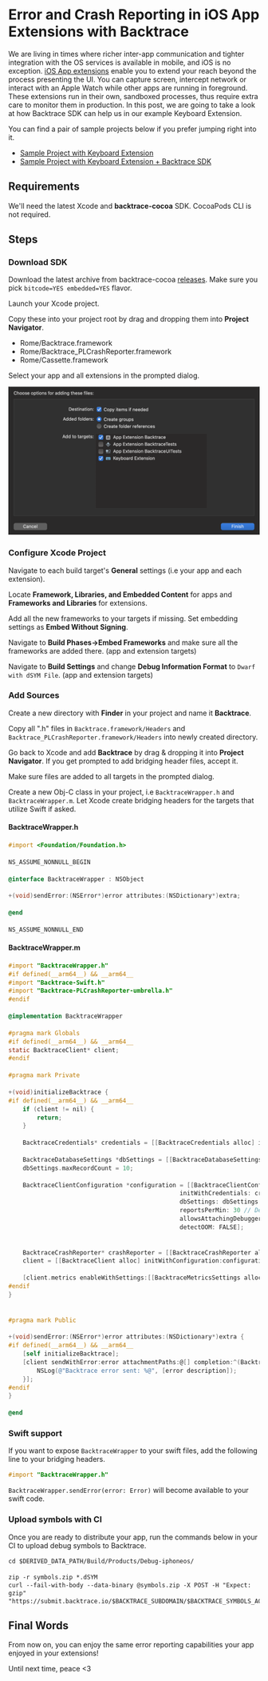 # Error and Crash Reporting in iOS App Extensions with Backtrace
We are living in times where richer inter-app communication and tighter integration with the OS services is available in mobile, and iOS is no exception. [iOS App extensions](https://developer.apple.com/app-extensions/) enable you to extend your reach beyond the process presenting the UI. You can capture screen, intercept network or interact with an Apple Watch while other apps are running in foreground. These extensions run in their own, sandboxed processes, thus require extra care to monitor them in production. In this post, we are going to take a look at how Backtrace SDK can help us in our example Keyboard Extension.

You can find a pair of sample projects below if you prefer jumping right into it.

- [Sample Project with Keyboard Extension](./App%20Extension%20without%20Backtrace/)
- [Sample Project with Keyboard Extension + Backtrace SDK](./App%20Extension%20with%20Backtrace/)

## Requirements

We'll need the latest Xcode and **backtrace-cocoa** SDK. CocoaPods CLI is not required.

## Steps

### Download SDK

Download the latest archive from backtrace-cocoa [releases](https://github.com/backtrace-labs/backtrace-cocoa/releases/). Make sure you pick `bitcode=YES embedded=YES` flavor.

Launch your Xcode project.

Copy these into your project root by drag and dropping them into **Project Navigator**.

- Rome/Backtrace.framework
- Rome/Backtrace_PLCrashReporter.framework
- Rome/Cassette.framework

Select your app and all extensions in the prompted dialog.

![prompt](./img/prompt.png)

### Configure Xcode Project

Navigate to each build target's **General** settings (i.e your app and each extension). 

Locate **Framework, Libraries, and Embedded Content** for apps and **Frameworks and Libraries** for extensions.

Add all the new frameworks to your targets if missing. Set embedding settings as **Embed Without Signing**.

Navigate to **Build Phases->Embed Frameworks** and make sure all the frameworks are added there. (app and extension targets)

Navigate to **Build Settings** and change **Debug Information Format** to `Dwarf with dSYM File`. (app and extension targets)

### Add Sources

Create a new directory with **Finder** in your project and name it **Backtrace**.

Copy all ".h" files in `Backtrace.framework/Headers` and `Backtrace_PLCrashReporter.framework/Headers` into newly created directory.

Go back to Xcode and add **Backtrace** by drag & dropping it into **Project Navigator**. If you get prompted to add bridging header files, accept it.

Make sure files are added to all targets in the prompted dialog.

Create a new Obj-C class in your project, i.e `BacktraceWrapper.h` and `BacktraceWrapper.m`. Let Xcode create bridging headers for the targets that utilize Swift if asked.

#### BacktraceWrapper.h
```objective-c
#import <Foundation/Foundation.h>

NS_ASSUME_NONNULL_BEGIN

@interface BacktraceWrapper : NSObject

+(void)sendError:(NSError*)error attributes:(NSDictionary*)extra;

@end

NS_ASSUME_NONNULL_END
```

#### BacktraceWrapper.m
```objective-c
#import "BacktraceWrapper.h"
#if defined(__arm64__) && __arm64__
#import "Backtrace-Swift.h"
#import "Backtrace-PLCrashReporter-umbrella.h"
#endif

@implementation BacktraceWrapper

#pragma mark Globals
#if defined(__arm64__) && __arm64__
static BacktraceClient* client;
#endif

#pragma mark Private

+(void)initializeBacktrace {
#if defined(__arm64__) && __arm64__
    if (client != nil) {
        return;
    }
    
    BacktraceCredentials* credentials = [[BacktraceCredentials alloc] initWithSubmissionUrl: [NSURL URLWithString: @"https://submit.backtrace.io/BACKTRACE_SUBDOMAIN/BACKTRACE_SUBMISSION_TOKEN/plcrash"]];
    
    BacktraceDatabaseSettings *dbSettings = [[BacktraceDatabaseSettings alloc] init];
    dbSettings.maxRecordCount = 10;
      
    BacktraceClientConfiguration *configuration = [[BacktraceClientConfiguration alloc]
                                                initWithCredentials: credentials
                                                dbSettings: dbSettings
                                                reportsPerMin: 30 // Default is 30
                                                allowsAttachingDebugger: FALSE // If false, disables backtrace during development
                                                detectOOM: FALSE];
    
    
    BacktraceCrashReporter* crashReporter = [[BacktraceCrashReporter alloc] initWithConfig: PLCrashReporterConfig.defaultConfiguration];
    client = [[BacktraceClient alloc] initWithConfiguration:configuration crashReporter:crashReporter error:nil];
    
    [client.metrics enableWithSettings:[[BacktraceMetricsSettings alloc] init]];
#endif
}


#pragma mark Public

+(void)sendError:(NSError*)error attributes:(NSDictionary*)extra {
#if defined(__arm64__) && __arm64__
    [self initializeBacktrace];
    [client sendWithError:error attachmentPaths:@[] completion:^(BacktraceResult * _Nonnull result) {
        NSLog(@"Backtrace error sent: %@", [error description]);
    }];
#endif
}

@end
```

### Swift support
If you want to expose `BacktraceWrapper` to your swift files, add the following line to your bridging headers.

```objective-c
#import "BacktraceWrapper.h"
```

`BacktraceWrapper.sendError(error: Error)` will become available to your swift code.

### Upload symbols with CI
Once you are ready to distribute your app, run the commands below in your CI to upload debug symbols to Backtrace.

```shell
cd $DERIVED_DATA_PATH/Build/Products/Debug-iphoneos/

zip -r symbols.zip *.dSYM
curl --fail-with-body --data-binary @symbols.zip -X POST -H "Expect: gzip" "https://submit.backtrace.io/$BACKTRACE_SUBDOMAIN/$BACKTRACE_SYMBOLS_ACCESS_TOKEN/symbols"
```

## Final Words

From now on, you can enjoy the same error reporting capabilities your app enjoyed in your extensions!

Until next time, peace <3